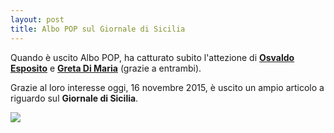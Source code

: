 ```yaml
---
layout: post
title: Albo POP sul Giornale di Sicilia
---
```


Quando è uscito Albo POP, ha catturato subito l'attezione di **[Osvaldo Esposito](https://www.facebook.com/osvaldo.esposito?fref=ts)** e **[Greta Di Maria](https://twitter.com/gretadimaria)** (grazie a entrambi).

Grazie al loro interesse oggi, 16 novembre 2015, è uscito un ampio articolo a riguardo sul **Giornale di Sicilia**.

![](http://i.imgur.com/otdG89y.jpg)